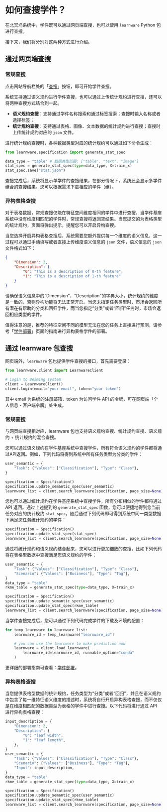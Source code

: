 # 如何查搜学件？

在北冥坞系统中，学件既可以通过网页端查搜，也可以使用 `learnware` Python 包进行查搜。

接下来，我们将分别对这两种方式进行介绍。


## 通过网页端查搜

### 常规查搜

点击网站导航栏处的「[查搜](https://www.bmwu.cloud/#/search)」按钮，即可开始学件查搜。

系统支持通过语义规约进行学件查搜，也可以通过上传统计规约进行查搜，还可以将两种查搜方式结合到一起。

- **语义规约查搜**：支持通过学件名称搜索和通过标签搜索；查搜时输入名称或者选择标签；
- **统计规约查搜**：支持通过表格、图像、文本数据的统计规约进行查搜；查搜时上传统计规约对应的 `json` 文件。

进行统计规约查搜时，各种数据类型对应的统计规约可以通过如下命令生成：

```python
from learnware.specification import generate_stat_spec

data_type = "table" # 数据类型范围: ["table", "text", "image"]
stat_spec = generate_stat_spec(type=data_type, X=train_x)
stat_spec.save("stat.json")
```

查搜完成后，系统将显示单学件的查搜结果，在部分情况下，系统还会显示多学件组合的查搜结果。您可以根据需求下载相应的学件（组）。



### 异构表格查搜

对于表格数据，常规查搜仅能在特征空间维度相同的学件中进行查搜，当学件基座系统中没有维度相匹配的学件时，常规查搜将返回空结果。当您提交的为表格类型的统计规约，页面将弹出提示，提醒您可以开启异构查搜。

当您选择开启异构表格查搜后，系统需要您额外提供每一个维度的语义信息，这一过程可以通过手动填写或者直接上传维度语义信息的 `json` 文件，语义信息的 `json` 文件格式如下：

```json
{
    "Dimension": 2,
    "Description": {
        "0": "This is a description of 0-th feature", 
        "1": "This is a description of 1-th feature"
    }
}
```
请确保语义信息中的“Dimension”，"Description"的字典大小，统计规约的维度是一致的，否则异构功能将无法正常开启。当您未指定任务类型时，市场会返回所有潜在有帮助的分类和回归学件，而当您指定“分类”或者“回归”任务时，市场会返回相应类型的学件。

值得注意的是，推荐的特征空间不同的模型无法在您的任务上直接进行预测，请参考「[学件部署](/zh-CN/user-guide/learnware-deploy)」页面的指南进行异构表格学件的部署。


## 通过 learnware 包查搜

网页端外，`learnware` 包也提供学件查搜的接口，首先需要登录：

```python
from learnware.client import LearnwareClient

# Login to Beiming system
client = LearnwareClient()
client.login(email="your email", token="your token")
```

其中 email 为系统的注册邮箱，token 为访问学件 API 的令牌，可在网页端「个人信息 - 客户端令牌」处生成。 



### 常规查搜

与网页端查搜相对应，learnware 包也支持语义规约查搜、统计规约查搜、语义规约 + 统计规约的混合查搜。

您可以通过语义规约在学件基座系统中查搜学件，所有符合语义规约的学件都将通过API返回。例如，下列代码将得到系统中所有任务类型为分类的学件：

```python
user_semantic = {
    "Task": {"Values": ["Classification"], "Type": "Class"},
}

specification = Specification()
specification.update_semantic_spec(user_semantic)
learnware_list = client.search_learnware(specification, page_size=None)
```

您也可以通过统计规约在学件基座系统中查搜学件，所有分布相似的学件都将通过 API 返回。通过上述提到的 `generate_stat_spec` 函数，您可以便捷地得到您当前任务对应的统计规约 `stat_spec`，随后通过下列代码即可得到系统中同一类型数据下满足您任务统计规约的学件：

```python
specification = Specification()
specification.update_stat_spec(stat_spec)
learnware_list = client.search_learnware(specification, page_size=None)
```

通过将统计规约和语义规约结合起来，您可以进行更加细致的查搜，比如下列代码将在表格型数据中查搜满足您语义规约的学件：

```python
user_semantic = {
    "Task": {"Values": ["Classification"], "Type": "Class"},
    "Scenario": {"Values": ["Business"], "Type": "Tag"},
}
data_type = "table"
rkme_table = generate_stat_spec(type=data_type, X=train_x)

specification = Specification()
specification.update_semantic_spec(user_semantic)
specification.update_stat_spec(rkme_table)
learnware_list = client.search_learnware(specification, page_size=None)
```

当学件查搜完成后，您可以通过下列代码完成学件的下载及环境的配置：

```python
for temp_learnware in learnware_list:
    learnware_id = temp_learnware["learnware_id"]

    # you can use the learnware to make prediction now
    learnware = client.load_learnware(
        learnware_id=learnware_id, runnable_option="conda"
    )
```

更详细的部署指南可查看：[学件部署](/zh-CN/user-guide/learnware-deploy)。


### 异构表格查搜

当您提供表格型数据的统计规约，任务类型为“分类”或者“回归”，并且在语义规约中包含了每一维特征语义维度的描述时，系统将自行开启异构表格查搜，而不仅仅是在维度相匹配的数据类型为表格的学件中进行查搜。以下代码将进行通过 API 进行异构表格查搜：

```python
input_description = {
    "Dimension": 2,
    "Description": {
        "0": "leaf width",
        "1": "leaf length",
    },
}
user_semantic = {
    "Task": {"Values": ["Classification"], "Type": "Class"},
    "Scenario": {"Values": ["Business"], "Type": "Tag"},
    "Input": input_description,
}
data_type = "table"
rkme_table = generate_stat_spec(type=data_type, X=train_x)

specification = Specification()
specification.update_semantic_spec(user_semantic)
specification.update_stat_spec(rkme_table)
learnware_list = client.search_learnware(specification, page_size=None)
```